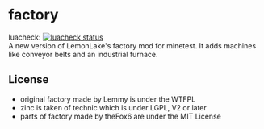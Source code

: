 # factory
luacheck: [![luacheck status](https://travis-ci.org/theFox6/factory.svg?branch=master)](https://travis-ci.org/theFox6/factory)  
A new version of LemonLake's factory mod for minetest.
It adds machines like conveyor belts and an industrial furnace.

## License
* original factory made by Lemmy is under the WTFPL
* zinc is taken of technic which is under LGPL, V2 or later
* parts of factory made by theFox6 are under the MIT License
